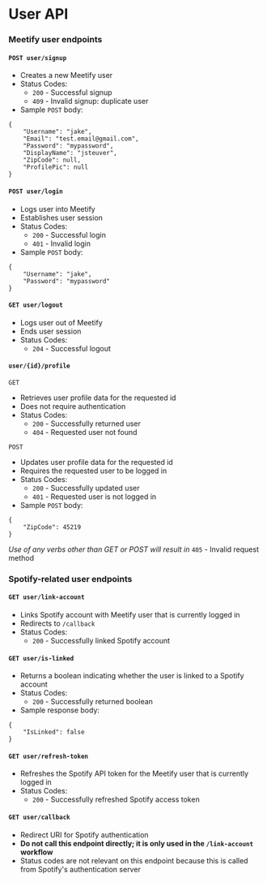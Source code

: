 # User API

### Meetify user endpoints
#### `POST user/signup`
- Creates a new Meetify user
- Status Codes:
    - `200` - Successful signup
    - `409` - Invalid signup: duplicate user
- Sample `POST` body:  
```
{  
    "Username": "jake",
    "Email": "test.email@gmail.com",
    "Password": "mypassword",
    "DisplayName": "jsteuver",
    "ZipCode": null,
    "ProfilePic": null
}
```

#### `POST user/login`
- Logs user into Meetify
- Establishes user session
- Status Codes:
    - `200` - Successful login
    - `401` - Invalid login
- Sample `POST` body:
```
{
    "Username": "jake",
    "Password": "mypassword"
}
```

#### `GET user/logout`
- Logs user out of Meetify
- Ends user session
- Status Codes:
    - `204` - Successful logout

#### `user/{id}/profile`
`GET`
- Retrieves user profile data for the requested id
- Does not require authentication
- Status Codes:
    - `200` - Successfully returned user
    - `404` - Requested user not found

`POST`
- Updates user profile data for the requested id
- Requires the requested user to be logged in
 - Status Codes:
    - `200` - Successfully updated user
    - `401` - Requested user is not logged in
- Sample `POST` body:
```
{
    "ZipCode": 45219
}
```
*Use of any verbs other than GET or POST will result in* `405` - Invalid request method

### Spotify-related user endpoints
#### `GET user/link-account`
- Links Spotify account with Meetify user that is currently logged in
- Redirects to `/callback`
- Status Codes:
    - `200` - Successfully linked Spotify account

#### `GET user/is-linked`
- Returns a boolean indicating whether the user is linked to a Spotify account
- Status Codes:
    - `200` - Successfully returned boolean
- Sample response body:
```
{
    "IsLinked": false
}
```

#### `GET user/refresh-token`
- Refreshes the Spotify API token for the Meetify user that is currently logged in
- Status Codes:
    - `200` - Successfully refreshed Spotify access token

#### `GET user/callback`
- Redirect URI for Spotify authentication
- **Do not call this endpoint directly; it is only used in the `/link-account` workflow**
- Status codes are not relevant on this endpoint because this is called from Spotify's authentication server
